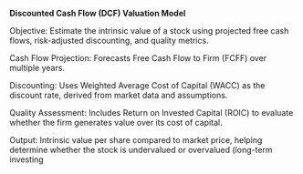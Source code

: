 **Discounted Cash Flow (DCF) Valuation Model**

Objective: Estimate the intrinsic value of a stock using projected free cash flows, risk-adjusted discounting, and quality metrics.

Cash Flow Projection: Forecasts Free Cash Flow to Firm (FCFF) over multiple years.

Discounting: Uses Weighted Average Cost of Capital (WACC) as the discount rate, derived from market data and assumptions.

Quality Assessment: Includes Return on Invested Capital (ROIC) to evaluate whether the firm generates value over its cost of capital.

Output: Intrinsic value per share compared to market price, helping determine whether the stock is undervalued or overvalued (long-term investing
